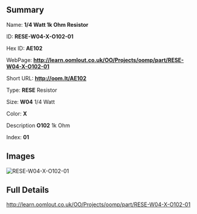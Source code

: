 

## Summary
 
Name: __1/4 Watt 1k Ohm Resistor__

ID: __RESE-W04-X-O102-01__

Hex ID: __AE102__

WebPage: __http://learn.oomlout.co.uk/OO/Projects/oomp/part/RESE-W04-X-O102-01__

Short URL: __http://oom.lt/AE102__


Type: __RESE__ Resistor 

Size: __W04__ 1/4 Watt 

Color: __X__  

Description __O102__ 1k Ohm 

Index: __01__


## Images
![RESE-W04-X-O102-01](http://oomlout.com/oomp-gen/parts/RESE-W04-X-O102-01/RESE-W04-X-O102-01_420.jpg)



## Full Details

 http://learn.oomlout.co.uk/OO/Projects/oomp/part/RESE-W04-X-O102-01














